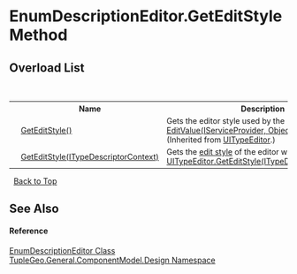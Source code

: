 # EnumDescriptionEditor.GetEditStyle Method 
 


## Overload List
&nbsp;<table><tr><th></th><th>Name</th><th>Description</th></tr><tr><td>![Public method](media/pubmethod.gif "Public method")</td><td><a href="http://msdn2.microsoft.com/en-us/library/tcy8b8za" target="_blank">GetEditStyle()</a></td><td>
Gets the editor style used by the <a href="http://msdn2.microsoft.com/en-us/library/2z11414w" target="_blank">EditValue(IServiceProvider, Object)</a> method.
 (Inherited from <a href="http://msdn2.microsoft.com/en-us/library/92s1974b" target="_blank">UITypeEditor</a>.)</td></tr><tr><td>![Public method](media/pubmethod.gif "Public method")</td><td><a href="M_TupleGeo_General_ComponentModel_Design_EnumDescriptionEditor_GetEditStyle">GetEditStyle(ITypeDescriptorContext)</a></td><td>
Gets the <a href="http://msdn2.microsoft.com/en-us/library/2kkzdfww" target="_blank">edit style</a> of the editor window.
 (Overrides <a href="http://msdn2.microsoft.com/en-us/library/xtsths3h" target="_blank">UITypeEditor.GetEditStyle(ITypeDescriptorContext)</a>.)</td></tr></table>&nbsp;
<a href="#enumdescriptioneditor.geteditstyle-method">Back to Top</a>

## See Also


#### Reference
<a href="T_TupleGeo_General_ComponentModel_Design_EnumDescriptionEditor">EnumDescriptionEditor Class</a><br /><a href="N_TupleGeo_General_ComponentModel_Design">TupleGeo.General.ComponentModel.Design Namespace</a><br />